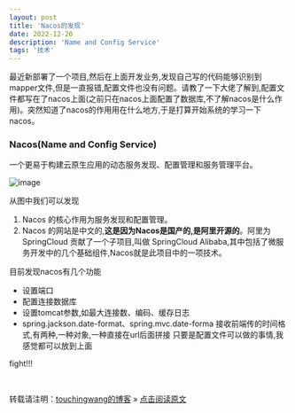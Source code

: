 ```yaml
---
layout: post
title: 'Nacos的发现'
date: 2022-12-20
description: 'Name and Config Service'
tags: '技术'
--- 
```

  最近新部署了一个项目,然后在上面开发业务,发现自己写的代码能够识别到mapper文件,但是一直报错,配置文件也没有问题。请教了一下大佬了解到,配置文件都写在了nacos上面(之前只在nacos上面配置了数据库,不了解nacos是什么作用)。突然知道了nacos的作用用在什么地方,于是打算开始系统的学习一下nacos。

### Nacos(Name and Config Service)
一个更易于构建云原生应用的动态服务发现、配置管理和服务管理平台。

![image](01)

从图中我们可以发现
1. Nacos 的核心作用为服务发现和配置管理。
2. Nacos 的网站是中文的,**这是因为Nacos是国产的,是阿里开源的**。阿里为 SpringCloud 贡献了一个子项目,叫做 SpringCloud Alibaba,其中包括了微服务开发中的几个基础组件,Nacos就是此项目中的一项技术。

目前发现nacos有几个功能

- 设置端口
- 配置连接数据库
- 设置tomcat参数,如最大连接数、编码、缓存日志
- spring.jackson.date-format、spring.mvc.date-forma 接收前端传的时间格式,有两种,一种对象,一种直接在url后面拼接
只要是配置文件可以做的事情,我感觉都可以放到上面

fight!!!

<br>

转载请注明：[touchingwang的博客](http://touchingwang.github.io) » [点击阅读原文](http://https://github.com/touchingwang/touchingwang.github.io/tree/master/_posts/2022-12-07-Bean&Map.md)

